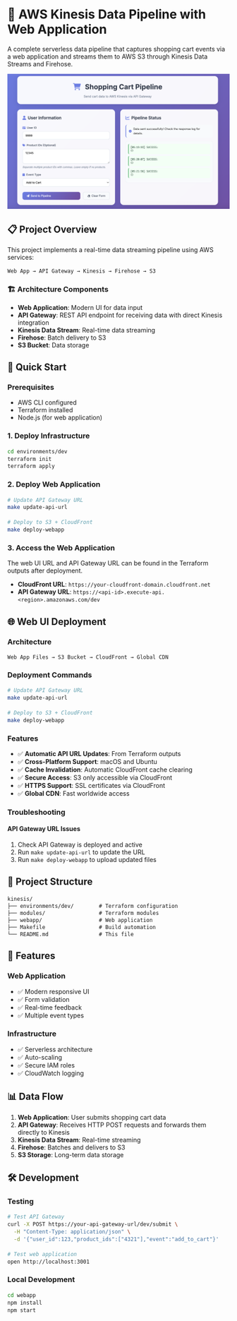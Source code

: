 # 🚀 AWS Kinesis Data Pipeline with Web Application

A complete serverless data pipeline that captures shopping cart events via a web application and streams them to AWS S3 through Kinesis Data Streams and Firehose.

![](./images/webapp_restapi.png)

## 📋 Project Overview

This project implements a real-time data streaming pipeline using AWS services:

```
Web App → API Gateway → Kinesis → Firehose → S3
```

### 🏗️ Architecture Components

- **Web Application**: Modern UI for data input
- **API Gateway**: REST API endpoint for receiving data with direct Kinesis integration
- **Kinesis Data Stream**: Real-time data streaming
- **Firehose**: Batch delivery to S3
- **S3 Bucket**: Data storage

## 🚀 Quick Start

### Prerequisites

- AWS CLI configured
- Terraform installed
- Node.js (for web application)

### 1. Deploy Infrastructure

```bash
cd environments/dev
terraform init
terraform apply
```

### 2. Deploy Web Application

```bash
# Update API Gateway URL
make update-api-url

# Deploy to S3 + CloudFront
make deploy-webapp
```

### 3. Access the Web Application

The web UI URL and API Gateway URL can be found in the Terraform outputs after deployment.
- **CloudFront URL**: `https://your-cloudfront-domain.cloudfront.net`
- **API Gateway URL**: `https://<api-id>.execute-api.<region>.amazonaws.com/dev`


## 🌐 Web UI Deployment

### Architecture

```
Web App Files → S3 Bucket → CloudFront → Global CDN
```

### Deployment Commands

```bash
# Update API Gateway URL
make update-api-url

# Deploy to S3 + CloudFront
make deploy-webapp
```

### Features

- ✅ **Automatic API URL Updates**: From Terraform outputs
- ✅ **Cross-Platform Support**: macOS and Ubuntu
- ✅ **Cache Invalidation**: Automatic CloudFront cache clearing
- ✅ **Secure Access**: S3 only accessible via CloudFront
- ✅ **HTTPS Support**: SSL certificates via CloudFront
- ✅ **Global CDN**: Fast worldwide access

### Troubleshooting

#### API Gateway URL Issues
1. Check API Gateway is deployed and active
2. Run `make update-api-url` to update the URL
3. Run `make deploy-webapp` to upload updated files

## 📁 Project Structure

```
kinesis/
├── environments/dev/        # Terraform configuration
├── modules/                 # Terraform modules
├── webapp/                  # Web application
├── Makefile                 # Build automation
└── README.md                # This file
```

## 🎯 Features

### Web Application
- ✅ Modern responsive UI
- ✅ Form validation
- ✅ Real-time feedback
- ✅ Multiple event types

### Infrastructure
- ✅ Serverless architecture
- ✅ Auto-scaling
- ✅ Secure IAM roles
- ✅ CloudWatch logging

## 📊 Data Flow

1. **Web Application**: User submits shopping cart data
2. **API Gateway**: Receives HTTP POST requests and forwards them directly to Kinesis
3. **Kinesis Data Stream**: Real-time streaming
4. **Firehose**: Batches and delivers to S3
5. **S3 Storage**: Long-term data storage

## 🛠️ Development

### Testing

```bash
# Test API Gateway
curl -X POST https://your-api-gateway-url/dev/submit \
  -H "Content-Type: application/json" \
  -d '{"user_id":123,"product_ids":["4321"],"event":"add_to_cart"}'

# Test web application
open http://localhost:3001
```

### Local Development

```bash
cd webapp
npm install
npm start
```

